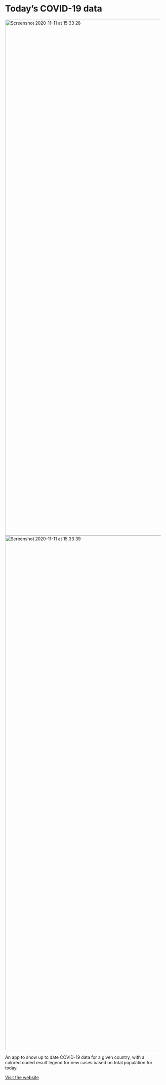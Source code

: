 # Today’s COVID-19 data

<img width="1664" alt="Screenshot 2020-11-11 at 15 33 28" src="https://user-images.githubusercontent.com/10253713/98824917-27d37180-2434-11eb-9a6c-af116682fb57.png">

<img width="1661" alt="Screenshot 2020-11-11 at 15 33 39" src="https://user-images.githubusercontent.com/10253713/98824889-22762700-2434-11eb-99ac-e69a4b601da6.png">

An app to show up to date COVID-19 data for a given country, with a colored coded result
legend for new cases based on total population for today. 

[Visit the website](https://todays-covid-19-data.netlify.app/)
